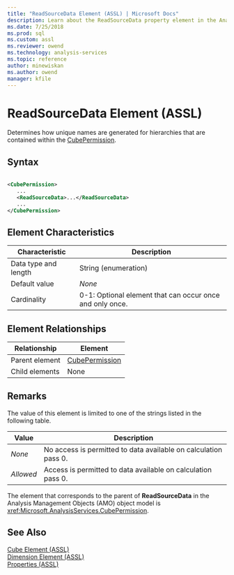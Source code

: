 ```yaml
---
title: "ReadSourceData Element (ASSL) | Microsoft Docs"
description: Learn about the ReadSourceData property element in the Analysis Services Scripting Language (ASSL) schema.
ms.date: 7/25/2018
ms.prod: sql
ms.custom: assl
ms.reviewer: owend
ms.technology: analysis-services
ms.topic: reference
author: minewiskan
ms.author: owend
manager: kfile
---
```

# ReadSourceData Element (ASSL)

  Determines how unique names are generated for hierarchies that are contained within the [CubePermission](../objects/cubepermission-element-assl.md).  
  
## Syntax  
  
```xml  
  
<CubePermission>  
   ...  
   <ReadSourceData>...</ReadSourceData>  
   ...  
</CubePermission>  
```  
  
## Element Characteristics  
  
|Characteristic|Description|  
|--------------------|-----------------|  
|Data type and length|String (enumeration)|  
|Default value|*None*|  
|Cardinality|0-1: Optional element that can occur once and only once.|  
  
## Element Relationships  
  
|Relationship|Element|  
|------------------|-------------|  
|Parent element|[CubePermission](../objects/cubepermission-element-assl.md)|  
|Child elements|None|  
  
## Remarks

 The value of this element is limited to one of the strings listed in the following table.  
  
|Value|Description|  
|-----------|-----------------|  
|*None*|No access is permitted to data available on calculation pass 0.|  
|*Allowed*|Access is permitted to data available on calculation pass 0.|  

 The element that corresponds to the parent of **ReadSourceData** in the Analysis Management Objects (AMO) object model is <xref:Microsoft.AnalysisServices.CubePermission>.  
  
## See Also

 [Cube Element &#40;ASSL&#41;](../objects/cube-element-assl.md)   
 [Dimension Element &#40;ASSL&#41;](../objects/dimension-element-assl.md)   
 [Properties &#40;ASSL&#41;](properties-assl.md)  
  
  
